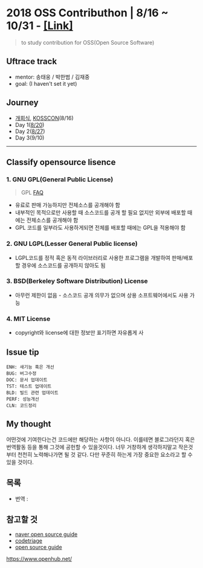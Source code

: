 # 2018 OSS Contributhon | 8/16 ~ 10/31 - [[Link]](https://contributhon.kr)

> to study contribution for OSS(Open Source Software)

## Uftrace track
* mentor: 송태웅 / 박한범 / 김재중
* goal: (I haven't set it yet)

## Journey
- [개회식](opening-ceremony.md), [KOSSCON](kosscon-2018.md)(8/16)
- Day 1([8/20](record_day1.md))
- Day 2([8/27](record_day2.md))
- Day 3(9/10)

---

## Classify opensource lisence
### 1. GNU GPL(General Public License)
> GPL [FAQ](https://www.gnu.org/licenses/gpl-faq.en.html)
* 유료로 판매 가능하지만 전체소스를 공개해야 함 
* 내부적인 목적으로만 사용할 때 소스코드를 공개 할 필요 없지만 외부에 배포할 때에는 전체소스를 공개해야 함 
* GPL 코드를 일부라도 사용하게되면 전체를 배포할 때에는 GPL을 적용해야 함

### 2. GNU LGPL(Lesser General Public license)
* LGPL코드를 정적 혹은 동적 라이브러리로 사용한 프로그램을 개발하여 판매/배포할 경우에 소스코드를 공개하지 않아도 됨

### 3. BSD(Berkeley Software Distribution) License
* 아무런 제한이 없음 - 소스코드 공개 의무가 없으며 상용 소프트웨어에서도 사용 가능 

### 4. MIT License
* copyright와 license에 대한 정보만 표기하면 자유롭게 사

## Issue tip
```
ENH: 새기능 혹은 개선
BUG: 버그수정
DOC: 문서 업데이트
TST: 테스트 업데이트
BLD: 빌드 관련 업데이트
PERF: 성능개선
CLN: 코드정리
```

## My thought
어떤것에 기여한다는건 코드에만 해당하는 사항이 아니다. 이를테면 블로그라던지 혹은 번역활동 등을 통해 그것에 공헌할 수 있을것이다. 너무 거창하게 생각하지말고 작은것부터 천천히 노력해나가면 될 것 같다. 다만 꾸준히 하는게 가장 중요한 요소라고 할 수 있을 것이다.

## 목록 
- 번역 :

## 참고할 것 
- [naver open source guide](https://naver.github.io/OpenSourceGuide/book/)
- [codetriage](https://www.codetriage.com/)
- [open source guide](https://opensource.guide/legal/)

https://www.openhub.net/
